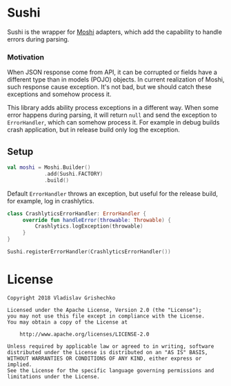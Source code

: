 # Sushi

Sushi is the wrapper for [Moshi](https://github.com/square/moshi) adapters, which add the capability to handle errors during parsing.

### Motivation

When JSON response come from API, it can be corrupted or fields have a different type than in models (POJO) objects. In current realization of Moshi, such response cause exception. It's not bad, but we should catch these exceptions and somehow process it.

This library adds ability process exceptions in a different way. When some error happens during parsing, it will return `null` and send the exception to `ErrorHandler`, which can somehow process it. For example in debug builds crash application, but in release build only log the exception.

## Setup 

```kotlin
val moshi = Moshi.Builder()
            .add(Sushi.FACTORY)
            .build()
```

Default `ErrorHandler` throws an exception, but useful for the release build, for example, log in crashlytics.

```kotlin
class CrashlyticsErrorHandler: ErrorHandler {
     override fun handleError(throwable: Throwable) {
         Crashlytics.logException(throwable)
     }
}

Sushi.registerErrorHandler(CrashlyticsErrorHandler())
```
# License
```
Copyright 2018 Vladislav Grishechko

Licensed under the Apache License, Version 2.0 (the "License");
you may not use this file except in compliance with the License.
You may obtain a copy of the License at

    http://www.apache.org/licenses/LICENSE-2.0

Unless required by applicable law or agreed to in writing, software
distributed under the License is distributed on an "AS IS" BASIS,
WITHOUT WARRANTIES OR CONDITIONS OF ANY KIND, either express or implied.
See the License for the specific language governing permissions and
limitations under the License.
```
